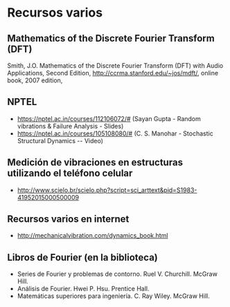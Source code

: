 # Recursos varios

## Mathematics of the Discrete Fourier Transform (DFT)
Smith, J.O. Mathematics of the Discrete Fourier Transform (DFT) with Audio Applications, Second Edition, http://ccrma.stanford.edu/~jos/mdft/, online book, 2007 edition,

## NPTEL
* https://nptel.ac.in/courses/112106072/# (Sayan Gupta - Random vibrations & Failure Analysis - Slides)
* https://nptel.ac.in/courses/105108080/# (C. S. Manohar - Stochastic Structural Dynamics -- Video)

## Medición de vibraciones en estructuras utilizando el teléfono celular
* http://www.scielo.br/scielo.php?script=sci_arttext&pid=S1983-41952015000500009

## Recursos varios en internet
* http://mechanicalvibration.com/dynamics_book.html

## Libros de Fourier (en la biblioteca)
* Series de Fourier y problemas de contorno. Ruel V. Churchill. McGraw Hill. 
* Análisis de Fourier. Hwei P. Hsu. Prentice Hall. 
* Matemáticas superiores para ingeniería. C. Ray Wiley. McGraw Hill. 